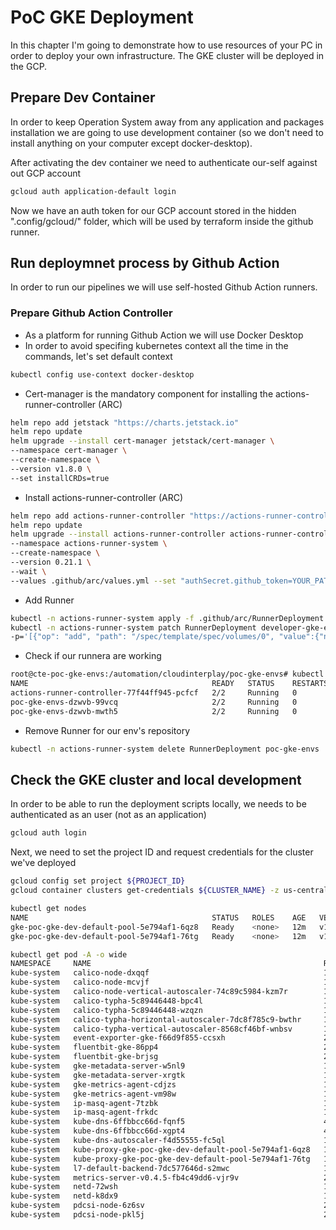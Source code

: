 # PoC GKE Deployment

In this chapter I'm going to demonstrate how to use resources of your PC in order to deploy your own infrastructure.
The GKE cluster will be deployed in the GCP.

## Prepare Dev Container

In order to keep Operation System away from any application and packages installation we are going to use development container (so we don't need to install anything on your computer except docker-desktop).

After activating the dev container we need to authenticate our-self against out GCP account

```bash
gcloud auth application-default login
```

Now we have an auth token for our GCP account stored in the hidden ".config/gcloud/" folder, which will be used by terraform inside the github runner.

## Run deploymnet process by Github Action

In order to run our pipelines we will use self-hosted Github Action runners.

### Prepare Github Action Controller

* As a platform for running Github Action we will use Docker Desktop
* In order to avoid specifing kubernetes context all the time in the commands, let's set default context

```bash
kubectl config use-context docker-desktop
```

* Cert-manager is the mandatory component for installing the actions-runner-controller (ARC)

```bash
helm repo add jetstack "https://charts.jetstack.io"
helm repo update
helm upgrade --install cert-manager jetstack/cert-manager \
--namespace cert-manager \
--create-namespace \
--version v1.8.0 \
--set installCRDs=true
```

* Install actions-runner-controller (ARC)

```bash
helm repo add actions-runner-controller "https://actions-runner-controller.github.io/actions-runner-controller"
helm repo update
helm upgrade --install actions-runner-controller actions-runner-controller/actions-runner-controller \
--namespace actions-runner-system \
--create-namespace \
--version 0.21.1 \
--wait \
--values .github/arc/values.yml --set "authSecret.github_token=YOUR_PAT"
```

* Add Runner

```bash
kubectl -n actions-runner-system apply -f .github/arc/RunnerDeployment.yml
kubectl -n actions-runner-system patch RunnerDeployment developer-gke-envs --type='json' \
-p='[{"op": "add", "path": "/spec/template/spec/volumes/0", "value":{"name":"gcp-credentials","hostPath":{"path":"/Users/'$LOGNAME'/.config/"}}}]'
```

* Check if our runnera are working

```bash
root@cte-poc-gke-envs:/automation/cloudinterplay/poc-gke-envs# kubectl -n actions-runner-system get pods
NAME                                         READY   STATUS    RESTARTS   AGE
actions-runner-controller-77f44ff945-pcfcf   2/2     Running   0          1h
poc-gke-envs-dzwvb-99vcq                     2/2     Running   0          1h
poc-gke-envs-dzwvb-mwth5                     2/2     Running   0          1h
```

* Remove Runner for our env's repository

```bash
kubectl -n actions-runner-system delete RunnerDeployment poc-gke-envs
```

## Check the GKE cluster and local development

In order to be able to run the deployment scripts locally, we needs to be authenticated as an user (not as an application)

```bash
gcloud auth login
```

Next, we need to set the project ID and request credentials for the cluster we've deployed

```bash
gcloud config set project ${PROJECT_ID}
gcloud container clusters get-credentials ${CLUSTER_NAME} -z us-central1-a
```

```bash
kubectl get nodes
NAME                                         STATUS   ROLES    AGE   VERSION
gke-poc-gke-dev-default-pool-5e794af1-6qz8   Ready    <none>   12m   v1.22.15-gke.100
gke-poc-gke-dev-default-pool-5e794af1-76tg   Ready    <none>   12m   v1.22.15-gke.100

kubectl get pod -A -o wide
NAMESPACE     NAME                                                    READY   STATUS    RESTARTS       AGE
kube-system   calico-node-dxqqf                                       1/1     Running   0              3m35s
kube-system   calico-node-mcvjf                                       1/1     Running   0              5m26s
kube-system   calico-node-vertical-autoscaler-74c89c5984-kzm7r        1/1     Running   0              11m
kube-system   calico-typha-5c89446448-bpc4l                           1/1     Running   0              5m4s
kube-system   calico-typha-5c89446448-wzqzn                           1/1     Running   0              4m3s
kube-system   calico-typha-horizontal-autoscaler-7dc8f785c9-bwthr     1/1     Running   0              11m
kube-system   calico-typha-vertical-autoscaler-8568cf46bf-wnbsv       1/1     Running   0              11m
kube-system   event-exporter-gke-f66d9f855-ccsxh                      2/2     Running   4              12m
kube-system   fluentbit-gke-86pp4                                     2/2     Running   0              11m
kube-system   fluentbit-gke-brjsg                                     2/2     Running   0              10m
kube-system   gke-metadata-server-w5nl9                               1/1     Running   4              11m
kube-system   gke-metadata-server-xrgtk                               1/1     Running   0              10m
kube-system   gke-metrics-agent-cdjzs                                 1/1     Running   0              10m
kube-system   gke-metrics-agent-vm98w                                 1/1     Running   0              11m
kube-system   ip-masq-agent-7tzbk                                     1/1     Running   0              10m
kube-system   ip-masq-agent-frkdc                                     1/1     Running   0              11m
kube-system   kube-dns-6ffbbcc66d-fqnf5                               4/4     Running   0              9m24s
kube-system   kube-dns-6ffbbcc66d-xgpt4                               4/4     Running   0              12m
kube-system   kube-dns-autoscaler-f4d55555-fc5ql                      1/1     Running   0              12m
kube-system   kube-proxy-gke-poc-gke-dev-default-pool-5e794af1-6qz8   1/1     Running   0              10m
kube-system   kube-proxy-gke-poc-gke-dev-default-pool-5e794af1-76tg   1/1     Running   0              10m
kube-system   l7-default-backend-7dc577646d-s2mwc                     1/1     Running   0              11m
kube-system   metrics-server-v0.4.5-fb4c49dd6-vjr9v                   2/2     Running   0              7m27s
kube-system   netd-72wsh                                              1/1     Running   0              11m
kube-system   netd-k8dx9                                              1/1     Running   0              10m
kube-system   pdcsi-node-6z6sv                                        2/2     Running   0              10m
kube-system   pdcsi-node-pkl5j                                        2/2     Running   0              11m
```
